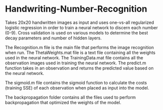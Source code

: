 # Handwriting-Number-Recognition
Takes 20x20 handwritten images as input and uses one-vs-all regularized logistic regression in order to train a neural network to discern each number (0-9). 
Cross validation is used on various models to determine the best decay parameters and number of hidden layers. 

The Recognition.m file is the main file that performs the image recognition when run.
The ThetaWeights.mat file is a text file containing all the weights used in the neural network.
The TrainingData.mat file contains all the observation images used in training the neural network.
The predict.m function takes in an observation and returns the predicted value based on the neural network.

The sigmoid.m file contains the sigmoid function to calculate the costs (training SSE) of each observation when placed as input into the model.

The backpropagation folder contains all the files used to perform backpropagation that optimized the weights of the model.
